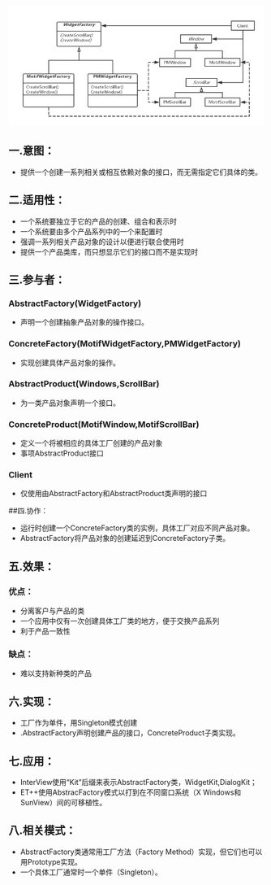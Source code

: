 
![](https://raw.githubusercontent.com/cheng668/image/master/%E6%8A%BD%E8%B1%A1%E5%B7%A5%E5%8E%82%E6%A8%A1%E5%BC%8F.png)

## 一.意图：

* 提供一个创建一系列相关或相互依赖对象的接口，而无需指定它们具体的类。

## 二.适用性：

* 一个系统要独立于它的产品的创建、组合和表示时
* 一个系统要由多个产品系列中的一个来配置时
* 强调一系列相关产品对象的设计以便进行联合使用时
* 提供一个产品类库，而只想显示它们的接口而不是实现时

## 三.参与者：

### AbstractFactory(WidgetFactory)
* 声明一个创建抽象产品对象的操作接口。
### ConcreteFactory(MotifWidgetFactory,PMWidgetFactory)
* 实现创建具体产品对象的操作。
### AbstractProduct(Windows,ScrollBar)
* 为一类产品对象声明一个接口。
### ConcreteProduct(MotifWindow,MotifScrollBar)
* 定义一个将被相应的具体工厂创建的产品对象
* 事项AbstractProduct接口
### Client
* 仅使用由AbstractFactory和AbstractProduct类声明的接口

##四.协作：
* 运行时创建一个ConcreteFactory类的实例，具体工厂对应不同产品对象。
* AbstractFactory将产品对象的创建延迟到ConcreteFactory子类。

## 五.效果：

### 优点：
* 分离客户与产品的类
* 一个应用中仅有一次创建具体工厂类的地方，便于交换产品系列
* 利于产品一致性
### 缺点：
* 难以支持新种类的产品

## 六.实现：

* 工厂作为单件，用Singleton模式创建
* .AbstractFactory声明创建产品的接口，ConcreteProduct子类实现。

## 七.应用：

* InterView使用“Kit”后缀来表示AbstractFactory类，WidgetKit,DialogKit；
* ET++使用AbstracFactory模式以打到在不同窗口系统（X Windows和SunView）间的可移植性。

## 八.相关模式：

* AbstractFactory类通常用工厂方法（Factory Method）实现，但它们也可以用Prototype实现。
* 一个具体工厂通常时一个单件（Singleton）。
